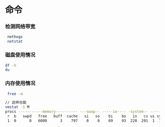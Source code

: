 # 命令

### 检测网络带宽 <a href="#step-2-how-to-monitor-your-network-bandwidth" id="step-2-how-to-monitor-your-network-bandwidth"></a>

```bash
 nethogs
 netstat
```

### 磁盘使用情况

```sh
df -h
du
```

### 内存使用情况

```sh
 free -m
```

```bash
// 这样也能
vmstat -S M
procs -----------memory---------- ---swap-- -----io---- -system-- ------cpu-----
 r  b   swpd   free   buff  cache   si   so    bi    bo   in   cs us sy id wa st
 1  0      0   6000      3    797    0    0    69    93  228  291  1  1 98  1  0

```
